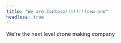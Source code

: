 ```yaml
---
title: "We are Contoso!!!!!!!!new one"
headless: true
---
```


We're the next level drone making company
